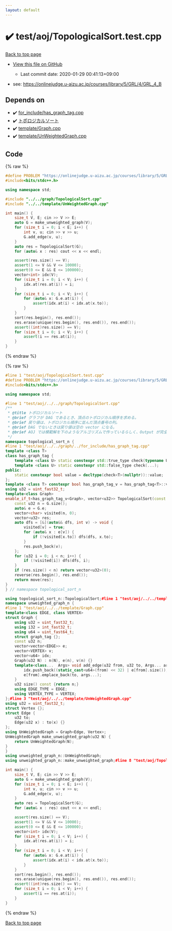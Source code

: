 ```yaml
---
layout: default
---
```


<!-- mathjax config similar to math.stackexchange -->
<script type="text/javascript" async
  src="https://cdnjs.cloudflare.com/ajax/libs/mathjax/2.7.5/MathJax.js?config=TeX-MML-AM_CHTML">
</script>
<script type="text/x-mathjax-config">
  MathJax.Hub.Config({
    TeX: { equationNumbers: { autoNumber: "AMS" }},
    tex2jax: {
      inlineMath: [ ['$','$'] ],
      processEscapes: true
    },
    "HTML-CSS": { matchFontHeight: false },
    displayAlign: "left",
    displayIndent: "2em"
  });
</script>

<script type="text/javascript" src="https://cdnjs.cloudflare.com/ajax/libs/jquery/3.4.1/jquery.min.js"></script>
<script src="https://cdn.jsdelivr.net/npm/jquery-balloon-js@1.1.2/jquery.balloon.min.js" integrity="sha256-ZEYs9VrgAeNuPvs15E39OsyOJaIkXEEt10fzxJ20+2I=" crossorigin="anonymous"></script>
<script type="text/javascript" src="../../../assets/js/copy-button.js"></script>
<link rel="stylesheet" href="../../../assets/css/copy-button.css" />


# :heavy_check_mark: test/aoj/TopologicalSort.test.cpp

<a href="../../../index.html">Back to top page</a>

* <a href="{{ site.github.repository_url }}/blob/master/test/aoj/TopologicalSort.test.cpp">View this file on GitHub</a>
    - Last commit date: 2020-01-29 00:41:13+09:00


* see: <a href="https://onlinejudge.u-aizu.ac.jp/courses/library/5/GRL/4/GRL_4_B">https://onlinejudge.u-aizu.ac.jp/courses/library/5/GRL/4/GRL_4_B</a>


## Depends on

* :heavy_check_mark: <a href="../../../library/for_include/has_graph_tag.cpp.html">for_include/has_graph_tag.cpp</a>
* :heavy_check_mark: <a href="../../../library/graph/TopologicalSort.cpp.html">トポロジカルソート</a>
* :heavy_check_mark: <a href="../../../library/template/Graph.cpp.html">template/Graph.cpp</a>
* :heavy_check_mark: <a href="../../../library/template/UnWeightedGraph.cpp.html">template/UnWeightedGraph.cpp</a>


## Code

<a id="unbundled"></a>
{% raw %}
```cpp
#define PROBLEM "https://onlinejudge.u-aizu.ac.jp/courses/library/5/GRL/4/GRL_4_B"
#include<bits/stdc++.h>

using namespace std;

#include "../../graph/TopologicalSort.cpp"
#include "../../template/UnWeightedGraph.cpp"

int main() {
	size_t V, E; cin >> V >> E;
	auto G = make_unweighted_graph(V); 
	for (size_t i = 0; i < E; i++) {
		int v, u; cin >> v >> u;
		G.add_edge(v, u);
	}
	auto res = TopologicalSort(G);
	for (auto& x : res) cout << x << endl;

	assert(res.size() == V);
	assert(1 <= V && V <= 10000);
	assert(0 <= E && E <= 100000);
	vector<int> idx(V);
	for (size_t i = 0; i < V; i++) {
		idx.at(res.at(i)) = i;
	}
	for (size_t i = 0; i < V; i++) {
		for (auto& x: G.e.at(i)) {
			assert(idx.at(i) < idx.at(x.to));
		}
	}
	sort(res.begin(), res.end());
	res.erase(unique(res.begin(), res.end()), res.end());
	assert((int)res.size() == V);
	for (size_t i = 0; i < V; i++) {
		assert(i == res.at(i));
	}
}
```
{% endraw %}

<a id="bundled"></a>
{% raw %}
```cpp
#line 1 "test/aoj/TopologicalSort.test.cpp"
#define PROBLEM "https://onlinejudge.u-aizu.ac.jp/courses/library/5/GRL/4/GRL_4_B"
#include<bits/stdc++.h>

using namespace std;

#line 1 "test/aoj/../../graph/TopologicalSort.cpp"
/**
 * @title トポロジカルソート
 * @brief グラフが DAG であるとき、頂点のトポロジカル順序を求める。
 * @brief 戻り値は、トポロジカル順序に並んだ頂点番号の列。
 * @brief DAG でないときは戻り値は空の vector になる。
 * @brief AOJ では模範解を下のようなアルゴリズムで作っているらしく、Output が完全に一致する。
 */
namespace topological_sort_n {
#line 1 "test/aoj/../../graph/../for_include/has_graph_tag.cpp"
template <class T>
class has_graph_tag {
	template <class U> static constexpr std::true_type check(typename U::graph_tag*);
	template <class U> static constexpr std::false_type check(...);
public:
	static constexpr bool value = decltype(check<T>(nullptr))::value;
};
template <class T> constexpr bool has_graph_tag_v = has_graph_tag<T>::value;#line 10 "test/aoj/../../graph/TopologicalSort.cpp"
using u32 = uint_fast32_t;
template<class Graph>
enable_if_t<has_graph_tag_v<Graph>, vector<u32>> TopologicalSort(const Graph& G) {
	const u32 n = G.size();
	auto& e = G.e;
	vector<char> visited(n, 0);
	vector<u32> res;
	auto dfs = [&](auto&& dfs, int v) -> void {
		visited[v] = true;
		for (auto& x : e[v]) {
			if (!visited[x.to]) dfs(dfs, x.to);
		}
		res.push_back(v);
	};
	for (u32 i = 0; i < n; i++) {
		if (!visited[i]) dfs(dfs, i);
	}
	if (res.size() < n) return vector<u32>(0);
	reverse(res.begin(), res.end());
	return move(res);
}
} // namespace topological_sort_n

using topological_sort_n::TopologicalSort;#line 1 "test/aoj/../../template/UnWeightedGraph.cpp"
namespace unweighted_graph_n {
#line 1 "test/aoj/../../template/Graph.cpp"
template<class EDGE, class VERTEX>
struct Graph {
	using u32 = uint_fast32_t;
	using i32 = int_fast32_t;
	using u64 = uint_fast64_t;
	struct graph_tag {};
	const u32 n;
	vector<vector<EDGE>> e;
	vector<VERTEX> v;
	vector<u64> idx;
	Graph(u32 N) : n(N), e(n), v(n) {}
	template<class...  Args> void add_edge(u32 from, u32 to, Args... args) {
		idx.push_back((static_cast<u64>(from) << 32) | e[from].size());
		e[from].emplace_back(to, args...);
	}
	u32 size() const {return n;}
	using EDGE_TYPE = EDGE;
	using VERTEX_TYPE = VERTEX;
};#line 3 "test/aoj/../../template/UnWeightedGraph.cpp"
using u32 = uint_fast32_t;
struct Vertex {};
struct Edge {
	u32 to;
	Edge(u32 x) : to(x) {}
};
using UnWeightedGraph = Graph<Edge, Vertex>;
UnWeightedGraph make_unweighted_graph(u32 N) {
	return UnWeightedGraph(N);
}
}
using unweighted_graph_n::UnWeightedGraph;
using unweighted_graph_n::make_unweighted_graph;#line 8 "test/aoj/TopologicalSort.test.cpp"

int main() {
	size_t V, E; cin >> V >> E;
	auto G = make_unweighted_graph(V); 
	for (size_t i = 0; i < E; i++) {
		int v, u; cin >> v >> u;
		G.add_edge(v, u);
	}
	auto res = TopologicalSort(G);
	for (auto& x : res) cout << x << endl;

	assert(res.size() == V);
	assert(1 <= V && V <= 10000);
	assert(0 <= E && E <= 100000);
	vector<int> idx(V);
	for (size_t i = 0; i < V; i++) {
		idx.at(res.at(i)) = i;
	}
	for (size_t i = 0; i < V; i++) {
		for (auto& x: G.e.at(i)) {
			assert(idx.at(i) < idx.at(x.to));
		}
	}
	sort(res.begin(), res.end());
	res.erase(unique(res.begin(), res.end()), res.end());
	assert((int)res.size() == V);
	for (size_t i = 0; i < V; i++) {
		assert(i == res.at(i));
	}
}
```
{% endraw %}

<a href="../../../index.html">Back to top page</a>

